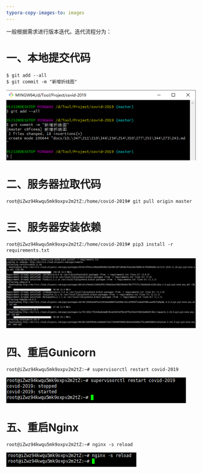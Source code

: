 ```yaml
---
typora-copy-images-to: images
---
```


一般根据需求进行版本迭代。迭代流程分为：

# 一、本地提交代码

```
$ git add --all
$ git commit -m "新增折线图"
```

![image-20200323162822965](images/image-20200323162822965.png)

# 二、服务器拉取代码

```
root@iZwz94kwqu5mk9oxpv2m2tZ:/home/covid-2019# git pull origin master
```

# 三、服务器安装依赖

```
root@iZwz94kwqu5mk9oxpv2m2tZ:/home/covid-2019# pip3 install -r requirements.txt 
```

![image-20200323163143344](images/image-20200323163143344.png)

# 四、重启Gunicorn

```
root@iZwz94kwqu5mk9oxpv2m2tZ:~# supervisorctl restart covid-2019
```

![image-20200323163326983](images/image-20200323163326983.png)

# 五、重启Nginx

```
root@iZwz94kwqu5mk9oxpv2m2tZ:~# nginx -s reload
```

![image-20200323163514247](images/image-20200323163514247.png)




